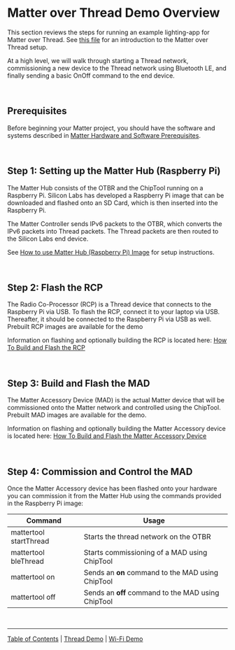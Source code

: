 # Matter over Thread Demo Overview

This section reviews the steps for running an example lighting-app for Matter
over Thread. See [this file](THREAD.md) for an introduction to the
Matter over Thread setup.

At a high level, we will walk through starting a Thread network, commissioning a
new device to the Thread network using Bluetooth LE, and finally sending a basic
OnOff command to the end device.

<br>

## Prerequisites

Before beginning your Matter project, you should have the software and systems described in
[Matter Hardware and Software Prerequisites](./THREAD_PREREQS.md).

<br>

## Step 1: Setting up the Matter Hub (Raspberry Pi)

The Matter Hub consists of the OTBR and the ChipTool running on a Raspberry Pi.
Silicon Labs has developed a Raspberry Pi image that can be downloaded and
flashed onto an SD Card, which is then inserted into the Raspberry Pi.

The Matter Controller sends IPv6 packets to the OTBR, which converts the IPv6
packets into Thread packets. The Thread packets are then routed to the Silicon
Labs end device.

See [How to use Matter Hub \(Raspberry Pi\) Image](./RASPI_IMG.md) for setup
instructions. 

<br>

## Step 2: Flash the RCP

The Radio Co-Processor (RCP) is a Thread device that connects to the Raspberry
Pi via USB. To flash the RCP, connect it to your laptop via
USB. Thereafter, it should be connected to the Raspberry Pi via USB as well. Prebuilt RCP images are available for the demo

Information on flashing and optionally building the RCP is located here:
[How To Build and Flash the RCP](RCP.md)

<br>

## Step 3: Build and Flash the MAD

The Matter Accessory Device (MAD) is the actual Matter device that will be
commissioned onto the Matter network and controlled using the ChipTool. Prebuilt MAD images are available for the demo.

Information on flashing and optionally building the Matter Accessory device is located
here: [How To Build and Flash the Matter Accessory Device](./BUILD_FLASH_MAD.md)

<br>

## Step 4: Commission and Control the MAD

Once the Matter Accessory device has been flashed onto your hardware you can
commission it from the Matter Hub using the commands provided in the Raspberry
Pi image:

| Command                | Usage                                              |
| ---------------------- | -------------------------------------------------- |
| mattertool startThread | Starts the thread network on the OTBR              |
| mattertool bleThread   | Starts commissioning of a MAD using ChipTool       |
| mattertool on          | Sends an **on** command to the MAD using ChipTool  |
| mattertool off         | Sends an **off** command to the MAD using ChipTool |

<br>

----
[Table of Contents](../README.md) | [Thread Demo](./DEMO_OVERVIEW.md) | [Wi-Fi Demo](../wifi/DEMO_OVERVIEW.md)